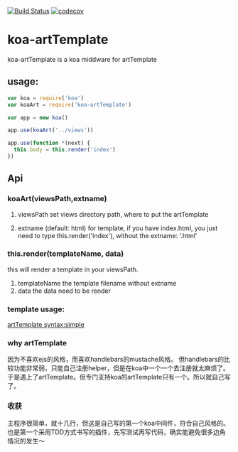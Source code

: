 [![Build Status](https://travis-ci.org/Lxxyx/koa-artTemplate.svg?branch=master)](https://travis-ci.org/Lxxyx/koa-artTemplate)
[![codecov](https://codecov.io/gh/Lxxyx/koa-artTemplate/branch/master/graph/badge.svg)](https://codecov.io/gh/Lxxyx/koa-artTemplate)
# koa-artTemplate
koa-artTemplate is a koa middware for artTemplate

## usage:

```javascript
var koa = require('koa')
var koaArt = require('koa-artTemplate')

var app = new koa()

app.use(koaArt('../views'))

app.use(function *(next) {
  this.body = this.render('index')
})
```

## Api
### koaArt(viewsPath,extname)

1. viewsPath
set views directory path, where to put the artTemplate

2. extname (default: html)
for template, if you have index.html, you just need to type this.render('index'), without the extname: '.html'

### this.render(templateName, data)

this will render a template in your viewsPath.

1. templateName
the template filename without extname
2. data
the data need to be render

### template usage:
[artTemplate syntax:simple](https://github.com/aui/artTemplate/wiki/syntax:simple)

### why artTemplate
因为不喜欢ejs的风格，而喜欢handlebars的mustache风格。
但handlebars的比较功能非常弱，只能自己注册helper，但是在koa中一个一个去注册就太麻烦了。
于是遇上了artTemplate。但专门支持koa的artTemplate只有一个。所以就自己写了。

### 收获
主程序很简单，就十几行，但这是自己写的第一个koa中间件，符合自己风格的。
也是第一个采用TDD方式书写的插件，先写测试再写代码，确实能避免很多边角情况的发生～
